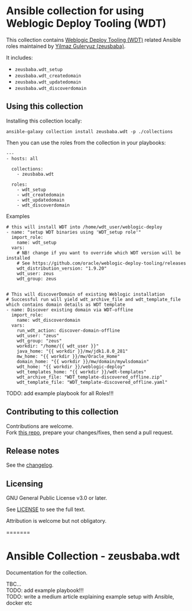 # Ansible collection for using Weblogic Deploy Tooling (WDT)  

This collection contains [Weblogic Deploy Tooling (WDT)](https://github.com/oracle/weblogic-deploy-tooling) related Ansible roles maintained by [Yilmaz Guleryuz (zeusbaba)](https://beerstorm.net).  

It includes:  
- `zeusbaba.wdt_setup`  
- `zeusbaba.wdt_createdomain`    
- `zeusbaba.wdt_updatedomain`  
- `zeusbaba.wdt_discoverdomain`  


## Using this collection

Installing this collection locally:  
```
ansible-galaxy collection install zeusbaba.wdt -p ./collections  
```  
  
Then you can use the roles from the collection in your playbooks:  
```
---
- hosts: all

  collections:
    - zeusbaba.wdt

  roles:
    - wdt_setup
    - wdt_createdomain
    - wdt_updatedomain  
    - wdt_discoverdomain
```

Examples  
```
# this will install WDT into /home/wdt_user/weblogic-deploy  
- name: "setup WDT binaries using 'WDT_setup role'"
  import_role:
    name: wdt_setup
  vars:
    # NB! change if you want to override which WDT version will be installed
    # See https://github.com/oracle/weblogic-deploy-tooling/releases
    wdt_distribution_version: "1.9.20"
    wdt_user: zeus
    wdt_group: zeus
    

# This will discoverDomain of existing Weblogic installation    
# Successful run will yield wdt_archive_file and wdt_template_file which contains domain details as WDT template  
- name: Discover existing domain via WDT-offline
  import_role:
    name: wdt_discoverdomain
  vars:
    run_wdt_action: discover-domain-offline
    wdt_user: "zeus"
    wdt_group: "zeus"
    workdir: "/home/{{ wdt_user }}"
    java_home: "{{ workdir }}/mw/jdk1.8.0_281"
    mw_home: "{{ workdir }}/mw/Oracle_Home"
    domain_home: "{{ workdir }}/mw/domain/mywlsdomain"
    wdt_home: "{{ workdir }}/weblogic-deploy"
    wdt_templates_home: "{{ workdir }}/wdt-templates"
    wdt_archive_file: "WDT_template-discovered_offline.zip"
    wdt_template_file: "WDT_template-discovered_offline.yaml"

```

TODO: add example playbook for all Roles!!!  


## Contributing to this collection

Contributions are welcome.  
Fork [this repo](https://github.com/zeusbaba/ansible-collection-wdt), prepare your changes/fixes, then send a pull request.  


## Release notes

See the [changelog](https://github.com/ansible-collections/REPONAMEHERE/tree/main/CHANGELOG.rst).

## Licensing

GNU General Public License v3.0 or later.

See [LICENSE](https://www.gnu.org/licenses/gpl-3.0.txt) to see the full text.  

Attribution is welcome but not obligatory.  

=======
# Ansible Collection - zeusbaba.wdt

Documentation for the collection.

TBC...  
TODO: add example playbook!!!  
TODO: write a medium article explaining example setup with Ansible, docker etc  
